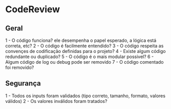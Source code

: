 # CodeReview

## Geral

1 - O código funciona? ele desempenha o papel esperado, a lógica está correta, etc?
2 - O código é facilmente entendido?
3 - O código respeita as convençes de codificação definidas para o projeto?
4 - Existe algum código redundante ou duplicado?
5 - O código é o mais modular possivel?
6 - Algum código de log ou debug pode ser removido
7 - O código comentado foi removido?

## Segurança
1 - Todos os inputs foram validados (tipo correto, tamanho, formato, valores válidos)
2 - Os valores inválidos foram tratados?
